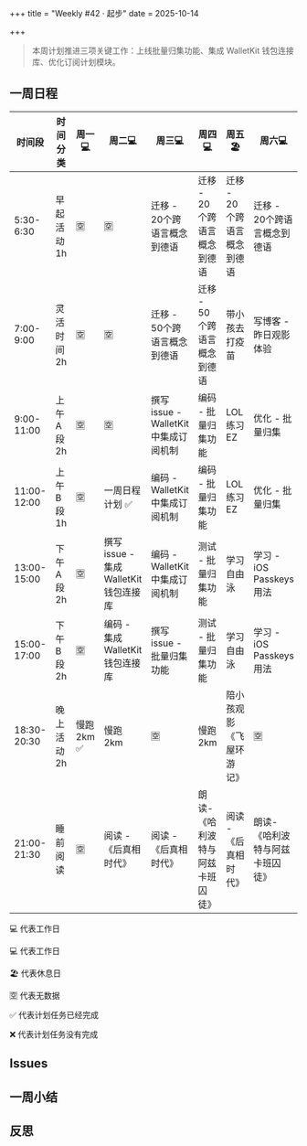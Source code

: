 +++
title = "Weekly #42 · 起步"
date = 2025-10-14

+++

> 本周计划推进三项关键工作：上线批量归集功能、集成 WalletKit 钱包连接库、优化订阅计划模块。

## 一周日程

<div class="table-container">

| 时间段      | 时间分类     | 周一💻      | 周二💻                                | 周三💻                               | 周四💻                          | 周五 🏖️                   | 周六💻                          | 周日💻                      |
| ----------- | ------------ | ----------- | ------------------------------------- | ------------------------------------ | ------------------------------- | --------------------------- | ------------------------------- | --------------------------- |
| 5:30-6:30   | 早起活动 1h  | 🈳          | 🈳                                    | 迁移 - 20个跨语言概念到德语          | 迁移 - 20个跨语言概念到德语     | 迁移 - 20个跨语言概念到德语 | 迁移 - 20个跨语言概念到德语     | 迁移 - 20个跨语言概念到德语 |
| 7:00-9:00   | 灵活时间 2h  | 🈳          | 🈳                                    | 迁移 - 50个跨语言概念到德语          | 迁移 - 50个跨语言概念到德语     | 带小孩去打疫苗              | 写博客 - 昨日观影体验           | 写教程 - 批量归集           |
| 9:00-11:00  | 上午 A 段 2h | 🈳          | 🈳                                    | 撰写issue - WalletKit 中集成订阅机制 | 编码 - 批量归集功能             | LOL 练习 EZ                 | 优化 - 批量归集                 | 写教程 - 批量归集           |
| 11:00-12:00 | 上午 B 段 1h | 🈳          | 一周日程计划 ✅                       | 编码 - WalletKit 中集成订阅机制      | 编码 - 批量归集功能             | LOL 练习 EZ                 | 优化 - 批量归集                 | 录视频 - 批量归集           |
| 13:00-15:00 | 下午 A 段 2h | 🈳          | 撰写issue - 集成 WalletKit 钱包连接库 | 编码 - WalletKit 中集成订阅机制      | 测试 - 批量归集功能             | 学习自由泳                  | 学习 - iOS Passkeys 用法        | 录视频 - 批量归集           |
| 15:00-17:00 | 下午 B 段 2h | 🈳          | 编码 - 集成 WalletKit 钱包连接库      | 撰写issue - 批量归集功能             | 测试 - 批量归集功能             | 学习自由泳                  | 学习 - iOS Passkeys 用法        | 一周小结与反思              |
| 18:30-20:30 | 晚上活动 2h  | 慢跑 2km ✅ | 慢跑 2km                              | 🈳                                   | 慢跑 2km                        | 陪小孩观影 《飞屋环游记》   | 🈳                              | 慢跑 2km                    |
| 21:00-21:30 | 睡前阅读     | 🈳          | 阅读 - 《后真相时代》                 | 阅读 - 《后真相时代》                | 朗读-《哈利波特与阿兹卡班囚徒》 | 阅读 - 《后真相时代》       | 朗读-《哈利波特与阿兹卡班囚徒》 | 阅读 - 《后真相时代》       |

</div>
💻 代表工作日


💻 代表工作日

🏖️ 代表休息日

🈳 代表无数据

✅ 代表计划任务已经完成

❌ 代表计划任务没有完成

## Issues

## 一周小结

## 反思
